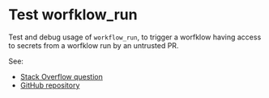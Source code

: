 # Test worfklow_run

Test and debug usage of `workflow_run`, to trigger a worfklow having access to secrets from a worfklow run by an untrusted PR.

See:
* [Stack Overflow question](https://stackoverflow.com/questions/63343937/how-to-use-the-github-actions-workflow-run-event)
* [GitHub repository](https://github.com/potherca-blog/github-actions-workflow_run-event)

